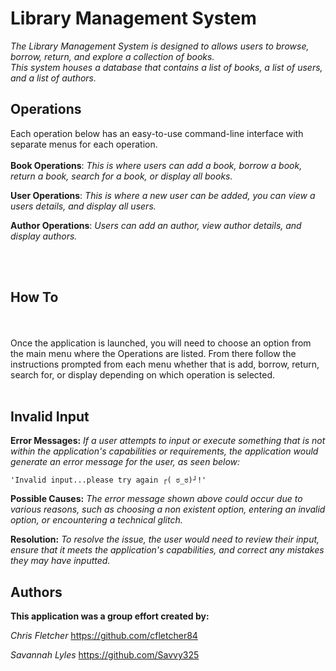 # **Library Management System**

*The Library Management System is designed to allows users to browse, borrow, return, and explore a collection of books.*   
*This system houses a database that contains a list of books, a list of users, and a list of authors.*

## Operations
Each operation below has an easy-to-use command-line interface with separate menus for each operation.
<br />
<br />
**Book Operations**: *This is where users can add a book, borrow a book, return a book, search for a book, or display all books.*


**User Operations**: *This is where a new user can be added, you can view a users details, and display all users.*

**Author Operations**: *Users can add an author, view author details, and display authors.*

<br />
<br />

## How To
<br />
<br />
Once the application is launched, you will need to choose an option from the main menu where the Operations are listed. From there follow the instructions prompted from each menu whether that is add, borrow, return, search for, or display depending on which operation is selected.

<br />
<br />

## Invalid Input

**Error Messages:** *If a user attempts to input or execute something that is not within the application's capabilities or requirements, the application would generate an error message for the user, as seen below:*
```
'Invalid input...please try again ┌( ಠ_ಠ)┘!'
```
**Possible Causes:** *The error message shown above could occur due to various reasons, such as choosing a non existent option, entering an invalid option, or encountering a technical glitch.*

**Resolution:** *To resolve the issue, the user would need to review their input, ensure that it meets the application's capabilities, and correct any mistakes they may have inputted.*

## Authors

**This application was a group effort created by:**     

*Chris Fletcher* https://github.com/cfletcher84

*Savannah Lyles* https://github.com/Savvy325
